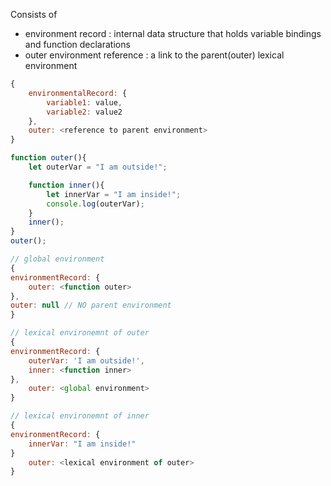 
Consists of 
- environment record : internal data structure that holds variable bindings and function declarations
- outer environment reference : a link to the parent(outer) lexical environment  


```js
{
	environmentalRecord: {
		variable1: value,
		variable2: value2
	},
	outer: <reference to parent environment>
}
```


```js
function outer(){
	let outerVar = "I am outside!";

	function inner(){
		let innerVar = "I am inside!";
		console.log(outerVar);
	}
	inner();
}
outer();

// global environment
{
environmentRecord: {
	outer: <function outer>
},
outer: null // NO parent environment
}

// lexical environemnt of outer 
{
environmentRecord: {
	outerVar: 'I am outside!',
	inner: <function inner>
},
	outer: <global environment>
}

// lexical environemnt of inner
{
environmentRecord: {
	innerVar: "I am inside!"
}
	outer: <lexical environment of outer> 
}

```



